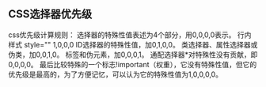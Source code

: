 ## CSS选择器优先级

css优先级计算规则：
选择器的特殊性值表述为4个部分，用0,0,0,0表示。
行内样式 style=""	1,0,0,0
ID选择器的特殊性值，加0,1,0,0。
类选择器、属性选择器或伪类，加0,0,1,0。
标签和伪元素，加0,0,0,1。
通配选择器*对特殊性没有贡献，即0,0,0,0。
最后比较特殊的一个标志!important（权重），它没有特殊性值，但它的优先级是最高的，为了方便记忆，可以认为它的特殊性值为1,0,0,0,0。